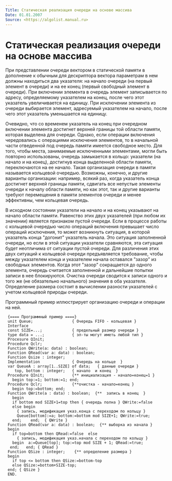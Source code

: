 ```yaml
---
Title: Статическая реализация очереди на основе массива
Date: 01.01.2007
Source: <https://algolist.manual.ru>
---
```



Статическая реализация очереди на основе массива
================================================

При представлении очереди вектором в статической памяти в дополнение к
обычным для дескриптора вектора параметрам в нем должны находиться два
указателя: на начало очереди (на первый элемент в очереди) и на ее конец
(первый свободный элемент в очереди). При включении элемента в очередь
элемент записывается по адресу, определяемому указателем на конец, после
чего этот указатель увеличивается на единицу. При исключении элемента из
очереди выбирается элемент, адресуемый указателем на начало, после чего
этот указатель уменьшается на единицу.

Очевидно, что со временем указатель на конец при очередном включении
элемента достигнет верхней границы той области памяти, которая выделена
для очереди. Однако, если операции включения чередовались с операциями
исключения элементов, то в начальной части отведенной под очередь памяти
имеется свободное место. Для того, чтобы места, занимаемые исключенными
элементами, могли быть повторно использованы, очередь замыкается в
кольцо: указатели (на начало и на конец), достигнув конца выделенной
области памяти, переключаются на ее начало. Такая организация очереди в
памяти называется кольцевой очередью. Возможны, конечно, и другие
варианты организации: например, всякий раз, когда указатель конца
достигнет верхней границы памяти, сдвигать все непустые элементы очереди
к началу области памяти, но как этот, так и другие варианты требуют
перемещения в памяти элементов очереди и менее эффективны, чем кольцевая
очередь.

В исходном состоянии указатели на начало и на конец указывают на начало
области памяти. Равенство этих двух указателей (при любом их значении)
является признаком пустой очереди. Если в процессе работы с кольцевой
очередью число операций включения превышает число операций исключения,
то может возникнуть ситуация, в которой указатель конца "догонит"
указатель начала. Это ситуация заполненной очереди, но если в этой
ситуации указатели сравняются, эта ситуация будет неотличима от ситуации
пустой очереди. Для различения этих двух ситуаций к кольцевой очереди
предъявляется требование, чтобы между указателем конца и указателем
начала оставался "зазор" из свободных элементов. Когда этот "зазор"
сокращается до одного элемента, очередь считается заполненной и
дальнейшие попытки записи в нее блокируются. Очистка очереди сводится к
записи одного и того же (не обязательно начального) значения в оба
указателя. Определение размера состоит в вычислении разности указателей
с учетом кольцевой природы очереди.

Программный пример иллюстрирует организацию очереди и операции на ней.

     {==== Программный пример ====}
     unit Queue;                 { Очередь FIFO - кольцевая }
     Interface
     const SIZE=...;             { предельный размер очереди }
     type data = ...;            { эл-ты могут иметь любой тип }
     Procesure QInit;
     Procedure Qclr;
     Function QWrite(a: data) : boolean;
     Function QRead(var a: data) : boolean;
     Function Qsize : integer;
     Implementation              { Очередь на кольце  }
     var QueueA : array[1..SIZE] of data;   { данные очереди }
        top, bottom : integer;   { начало  и конец  }
     Procedure QInit;            {** инициализация - начало=конец=1 }
       begin top:=1; bottom:=1; end;
     Procedure Qclr;             {**очистка - начало=конец }
       begin top:=bottom; end;
     Function QWrite(a : data) : boolean;  {**  запись в конец  }
       begin
       if bottom mod SIZE+1=top then { очередь полна } QWrite:=false
       else begin
         { запись, модификация указ.конца с переходом по кольцу }
         Queue[bottom]:=a; bottom:=bottom mod SIZE+1; QWrite:=true;
       end;    end;  { QWrite }
     Function QRead(var a: data) : boolean;  {** выборка из начала }
     begin
       if top=bottom then QRead:=false  else
         { запись, модификация указ.начала с переходом по кольцу }
       begin  a:=Queue[top]; top:=top mod SIZE + 1; QRead:=true;
      end;   end; { QRead }
     Function QSize : integer;    {** определение размера }
     begin
       if top <= bottom then QSize:=bottom-top
       else QSize:=bottom+SIZE-top;
     end; { QSize }
     END. 


